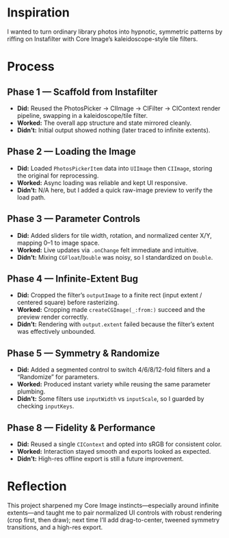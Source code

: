 # Inspiration

I wanted to turn ordinary library photos into hypnotic, symmetric patterns by riffing on Instafilter with Core Image’s kaleidoscope-style tile filters.

# Process

## Phase 1 — Scaffold from Instafilter

* **Did:** Reused the PhotosPicker → CIImage → CIFilter → CIContext render pipeline, swapping in a kaleidoscope/tile filter.
* **Worked:** The overall app structure and state mirrored cleanly.
* **Didn’t:** Initial output showed nothing (later traced to infinite extents).

## Phase 2 — Loading the Image

* **Did:** Loaded `PhotosPickerItem` data into `UIImage` then `CIImage`, storing the original for reprocessing.
* **Worked:** Async loading was reliable and kept UI responsive.
* **Didn’t:** N/A here, but I added a quick raw-image preview to verify the load path.

## Phase 3 — Parameter Controls

* **Did:** Added sliders for tile width, rotation, and normalized center X/Y, mapping 0–1 to image space.
* **Worked:** Live updates via `.onChange` felt immediate and intuitive.
* **Didn’t:** Mixing `CGFloat`/`Double` was noisy, so I standardized on `Double`.

## Phase 4 — Infinite-Extent Bug

* **Did:** Cropped the filter’s `outputImage` to a finite rect (input extent / centered square) before rasterizing.
* **Worked:** Cropping made `createCGImage(_:from:)` succeed and the preview render correctly.
* **Didn’t:** Rendering with `output.extent` failed because the filter’s extent was effectively unbounded.

## Phase 5 — Symmetry & Randomize

* **Did:** Added a segmented control to switch 4/6/8/12-fold filters and a “Randomize” for parameters.
* **Worked:** Produced instant variety while reusing the same parameter plumbing.
* **Didn’t:** Some filters use `inputWidth` vs `inputScale`, so I guarded by checking `inputKeys`.

## Phase 8 — Fidelity & Performance

* **Did:** Reused a single `CIContext` and opted into sRGB for consistent color.
* **Worked:** Interaction stayed smooth and exports looked as expected.
* **Didn’t:** High-res offline export is still a future improvement.

# Reflection

This project sharpened my Core Image instincts—especially around infinite extents—and taught me to pair normalized UI controls with robust rendering (crop first, then draw); next time I’ll add drag-to-center, tweened symmetry transitions, and a high-res export.

